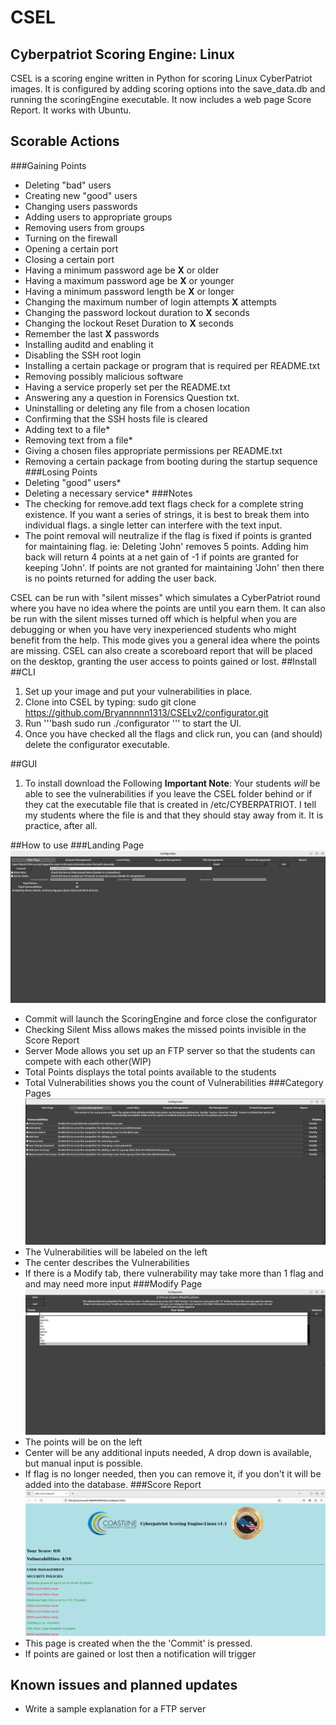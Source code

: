 # CSEL
## Cyberpatriot Scoring Engine: Linux

CSEL is a scoring engine written in Python for scoring Linux CyberPatriot images. It is configured by adding scoring options into the save_data.db and running the scoringEngine executable. It now includes a web page Score Report. It works with Ubuntu.

## Scorable Actions
###Gaining Points
- Deleting "bad" users
- Creating new "good" users
- Changing  users passwords
- Adding users to appropriate groups
- Removing users from groups
- Turning on the firewall
- Opening a certain port 
- Closing a certain port 
- Having a minimum password age be **X** or older 
- Having a maximum password age be **X** or younger  
- Having a minimum password length be **X** or longer 
- Changing the maximum number of login attempts **X** attempts 
- Changing the password lockout duration to **X** seconds
- Changing  the lockout Reset Duration to **X** seconds
- Remember the last **X** passwords
- Installing auditd and enabling it
- Disabling the SSH root login
- Installing a certain package or program that is required per README.txt
- Removing possibly malicious software
- Having a service properly set per the README.txt
- Answering any a question in Forensics Question txt.
- Uninstalling or deleting any file from a chosen location
- Confirming that the SSH hosts file is cleared
- Adding text to a file*
- Removing text from a file*
- Giving a chosen files appropriate permissions per README.txt
- Removing a certain package from booting during the startup sequence
###Losing Points
- Deleting "good" users*
- Deleting a necessary service*
###Notes
- The checking for remove.add text flags check for a complete string existence. If you want a series of strings, it is best to break them into individual flags. a single letter can interfere with the text input.
- The point removal will neutralize if the flag is fixed if points is granted for maintaining flag.
  	ie: Deleting 'John' removes 5 points. Adding him back will return 4 points at a net gain of -1 if points are granted for keeping 'John'. If points are not granted for maintaining 'John' then there is no points returned for adding the user back.

CSEL can be run with "silent misses" which simulates a CyberPatriot round where you have no idea where the points are until you earn them. It can also be run with the silent misses turned off which is helpful when you are debugging or when you have very inexperienced students who might benefit from the help. This mode gives you a general idea where the points are missing. CSEL can also create a scoreboard report that will be placed on the desktop, granting the user access to points gained or lost. 
##Install 
##CLI
1. Set up your image and put your vulnerabilities in place.
3. Clone into CSEL by typing: sudo git clone https://github.com/Bryannnnn1313/CSELv2/configurator.git
4. Run '''bash
sudo run ./configurator
''' to start the UI. 
6. Once you have checked all the flags and click run, you can (and should) delete the configurator executable.

##GUI
1. To install download the Following
**Important Note**: Your students _will_ be able to see the vulnerabilities if you leave the CSEL folder behind or if they cat the executable file that is created in /etc/CYBERPATRIOT. I tell my students where the file is and that they should stay away from it. It is practice, after all.

##How to use 
###Landing Page
![Landing Page](https://github.com/Bryannnnn1313/CSELv2/blob/master/Config%201st%20Screen.png)
   - Commit will launch the ScoringEngine and force close the configurator
   - Checking Silent Miss allows makes the missed points invisible in the Score Report
   - Server Mode allows you set up an FTP server so that the students can compete with each other(WIP)
   - Total Points displays the total points available to the students
   - Total Vulnerabilities shows you the count of Vulnerabilities
###Category Pages
![Category Page](https://github.com/Bryannnnn1313/CSELv2/blob/master/Config%20Account%20Management.png)
   - The Vulnerabilities will be labeled on the left
   - The center describes the Vulnerabilities
   - If there is a Modify tab, there vulnerability may take more than 1 flag and and may need more input
###Modify Page
![Modify Page](https://github.com/Bryannnnn1313/CSELv2/blob/master/Config%20Modify.png)
   - The points will be on the left
   - Center will be any additional inputs needed, A drop down is available, but manual input is possible.
   - If flag is no longer needed, then you can remove it, if you don't it will be added into the database.
###Score Report
![Score Report](https://github.com/Bryannnnn1313/CSELv2/blob/master/ScoreReport.png)
   - This page is created when the the 'Commit' is pressed.
   - If points are gained or lost then a notification will trigger
## Known issues and planned updates
- Write a sample explanation for a FTP server
